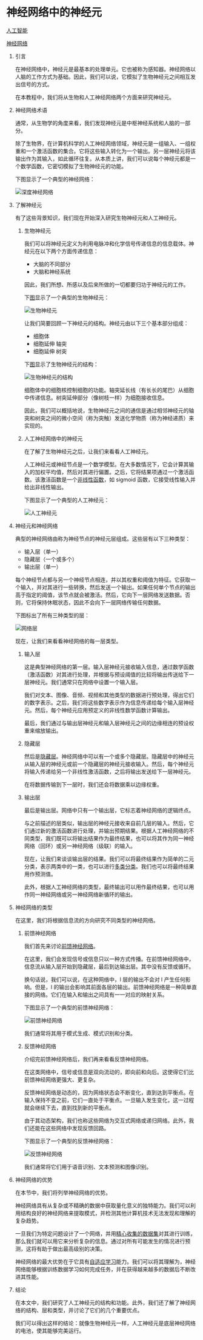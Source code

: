 # 神经网络中的神经元

[人工智能](https://www.baeldung.com/cs/category/ai)

[神经网络](https://www.baeldung.com/cs/tag/neural-networks)

1. 引言

    在神经网络中，神经元是最基本的处理单元。它也被称为感知器。神经网络以人脑的工作方式为基础。因此，我们可以说，它模拟了生物神经元之间相互发出信号的方式。

    在本教程中，我们将从生物和人工神经网络两个方面来研究神经元。

2. 神经网络术语

    通常，从生物学的角度来看，我们发现神经元是中枢神经系统和人脑的一部分。

    除了生物界，在计算机科学的人工神经网络领域，神经元是一组输入、一组权重和一个激活函数的集合。它将这些输入转化为一个输出。另一层神经元将该输出作为其输入，如此循环往复。从本质上讲，我们可以说每个神经元都是一个数学函数，它密切模拟了生物神经元的功能。

    下图显示了一个典型的神经网络：

    ![深度神经网络](pic/Deep-Network.jpg)

3. 了解神经元

    有了这些背景知识，我们现在开始深入研究生物神经元和人工神经元。

    1. 生物神经元

        我们可以将神经元定义为利用电脉冲和化学信号传递信息的信息载体。神经元在以下两个方面传递信息：

        - 大脑的不同部分
        - 大脑和神经系统

        因此，我们所想、所感以及后来所做的一切都要归功于神经元的工作。

        下[图](https://www.ninds.nih.gov/health-information/patient-caregiver-education/brain-basics-life-and-death-neuron)显示了一个典型的生物神经元：

        ![生物神经元](pic/biological-neuron.jpg)

        让我们简要回顾一下神经元的结构。神经元由以下三个基本部分组成：

        - 细胞体
        - 细胞延伸 轴突
        - 细胞延伸 树突

        下[图](https://www.ninds.nih.gov/health-information/patient-caregiver-education/brain-basics-life-and-death-neuron)显示了生物神经元的结构：

        ![生物神经元的结构](pic/Architecture-of-a-biological-neuron.jpg)

        细胞体中的细胞核控制细胞的功能。轴突延长线（有长长的尾巴）从细胞中传递信息。树突延伸部分（像树枝一样）为细胞接收信息。

        因此，我们可以概括地说，生物神经元之间的通信是通过相邻神经元的轴突和树突之间的微小空间（称为突触）发送化学物质（称为神经递质）来实现的。

    2. 人工神经网络中的神经元

        在了解了生物神经元之后，让我们来看看人工神经元。

        人工神经元或神经节点是一个数学模型。在大多数情况下，它会计算其输入的加权平均值，然后对其进行偏置。之后，它将结果项通过一个激活函数。该激活函数是一个[非线性函数](https://www.baeldung.com/cs/ml-nonlinear-activation-functions)，如 sigmoid 函数，它接受线性输入并给出非线性输出。

        下图显示了一个典型的人工神经元：

        ![人工神经元](pic/neuron.jpg)

4. 神经元和神经网络

    典型的神经网络由称为神经节点的神经元层组成。这些层有以下三种类型：

    - 输入层（单一）
    - 隐藏层（一个或多个）
    - 输出层（单一）

    每个神经节点都与另一个神经节点相连，并以其权重和阈值为特征。它获取一个输入，并对其进行一些转换，然后发送一个输出。如果任何单个节点的输出高于指定的阈值，该节点就会被激活。然后，它向下一层网络发送数据。否则，它将保持休眠状态，因此不会向下一层网络传输任何数据。

    下图标出了所有三种类型的层：

    ![网络层](pic/NN-Layers-1.jpg)

    现在，让我们来看看神经网络的每一层类型。

    1. 输入层

        这是典型神经网络的第一层。输入层神经元接收输入信息，通过数学函数（激活函数）对其进行处理，并根据与预设阈值的比较将输出传送给下一层神经元。我们通常只在网络中设置一个输入层。

        我们对文本、图像、音频、视频和其他类型的数据进行预处理，得出它们的数字表示。之后，我们将这些数字表示作为信息传递给每个输入层神经元。然后，每个神经元应用预定义的非线性数学函数计算输出。

        最后，我们通过与输出层神经元和输入层神经元之间的边缘相连的预设权重来缩放输出。

    2. 隐藏层

        然后是[隐藏层](/ai/ml/deep-learning/hidden-layers-neural-network-zh.md)。神经网络中可以有一个或多个隐藏层。隐藏层中的神经元从输入层的神经元或前一个隐藏层的神经元接收输入。然后，每个神经元将输入传递给另一个非线性激活函数，之后将输出发送给下一层神经元。

        在将数据传输到下一层时，我们还会将数据乘以边缘权重。

    3. 输出层

        最后是输出层。网络中只有一个输出层，它标志着神经网络的逻辑终点。

        与之前描述的层类似，输出层的神经元接收来自前几层的输入。然后，它们通过新的激活函数进行处理，并输出预期结果。根据人工神经网络的不同类型，我们既可以将输出结果作为最终结果，也可以将其作为同一神经网络（回环）或另一神经网络（级联）的输入。

        现在，让我们来谈谈输出层的结果。我们可以将最终结果作为简单的二元分类，表示两类中的一类，也可以进行[多类分类](https://www.baeldung.com/cs/svm-multiclass-classification)。我们也可以将最终结果用作预测值。

        此外，根据人工神经网络的类型，最终输出可以用作最终结果，也可以用作同一神经网络或另一神经网络新循环的输出。

5. 神经网络的类型

    在这里，我们将根据信息流的方向研究不同类型的神经网络。

    1. 前馈神经网络

        我们首先来讨论[前馈神经网络](https://www.baeldung.com/cs/neural-networks-backprop-vs-feedforward)。

        在这里，我们会发现信号或信息只以一种方式传播。在前馈神经网络中，信息流从输入层开始到隐藏层，最后到达输出层。其中没有反馈或循环。

        换句话说，我们可以说，在这种网络中，l 层的输出不会对 l 产生任何影响。但是，l 的输出会影响其前面各层的输出。前馈神经网络是一种简单直接的网络。它们在输入和输出之间具有一一对应的映射关系。

        下图显示了一个典型的前馈神经网络：

        ![前馈神经网络](pic/Feedforward-NN.jpg)

        我们通常将其用于模式生成、模式识别和分类。

    2. 反馈神经网络

        介绍完前馈神经网络后，我们再来看看反馈神经网络。

        在这类网络中，信号或信息是双向流动的，即向前和向后。这使得它们比前馈神经网络更强大、更复杂。

        反馈神经网络是动态的，因为网络状态会不断变化，直到达到平衡点。在输入保持不变之前，它们一直处于平衡点。一旦输入发生变化，这一过程就会继续下去，直到找到新的平衡点。

        由于其动态架构，我们也称这些网络为交互式网络或递归网络。此外，我们还能在这些网络中发现反馈回路。

        下图显示了一个典型的反馈神经网络：

        ![反馈神经网络](pic/Feedback-NN.jpg)

        我们通常将它们用于语音识别、文本预测和图像识别。

6. 神经网络的优势

    在本节中，我们将列举神经网络的优势。

    神经网络具有从复杂或不精确的数据中获取量化意义的独特能力。我们可以利用结构良好的神经网络来提取模式，并检测其他计算机技术无法发现和理解的复杂趋势。

    一旦我们为特定问题设计了一个网络，并用[精心收集的数据集](https://www.baeldung.com/cs/ml-labeled-vs-unlabeled-data)对其进行训练，那么我们就可以用它来分析复杂的信息。通过对所有可能发生的情况进行预测，这将有助于做出最高级别的决策。

    神经网络的最大优势在于它具有[自适应学习](https://www.baeldung.com/cs/ensemble-learning)能力。我们可以将其理解为，神经网络能够根据训练数据学习如何完成任务，并在获得越来越多的数据后不断改进其性能。

7. 结论

    在本文中，我们研究了人工神经元的结构和功能。此外，我们还了解了神经网络的结构、层和类型，并讨论了它们的几个重要优点。

    我们可以得出这样的结论：就像生物神经元一样，人工神经元是底层神经网络的电池，使其能够完美运行。
